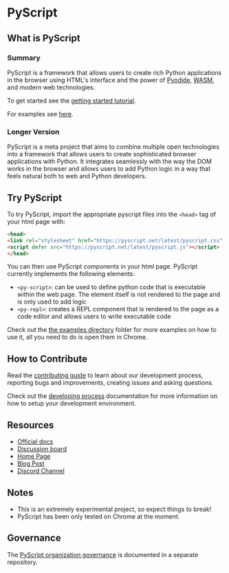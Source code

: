 # PyScript

## What is PyScript

### Summary

PyScript is a framework that allows users to create rich Python applications in the browser using HTML's interface and the power of [Pyodide](https://pyodide.org/en/stable/), [WASM](https://webassembly.org/), and modern web technologies.

To get started see the [getting started tutorial](docs/tutorials/getting-started.md).

For examples see [here](examples).

### Longer Version
PyScript is a meta project that aims to combine multiple open technologies into a framework that allows users to create sophisticated browser applications with Python. It integrates seamlessly with the way the DOM works in the browser and allows users to add Python logic in a way that feels natural both to web and Python developers.

## Try PyScript

To try PyScript, import the appropriate pyscript files into the ```<head>``` tag of your html page with:
```html
<head>
<link rel="stylesheet" href="https://pyscript.net/latest/pyscript.css" />
<script defer src="https://pyscript.net/latest/pyscript.js"></script>
</head>
```
You can then use PyScript components in your html page. PyScript currently implements the following elements:

* `<py-script>`: can be used to define python code that is executable within the web page. The element itself is not rendered to the page and is only used to add logic
* `<py-repl>`: creates a REPL component that is rendered to the page as a code editor and allows users to write executable code

Check out the [the examples directory](examples) folder for more examples on how to use it, all you need to do is open them in Chrome.

## How to Contribute

Read the [contributing guide](CONTRIBUTING.md) to learn about our development process, reporting bugs and improvements, creating issues and asking questions.

Check out the [developing process](https://docs.pyscript.net/latest/development/developing.html)  documentation for more information on how to setup your development environment.

## Resources

* [Official docs](https://docs.pyscript.net)
* [Discussion board](https://community.anaconda.cloud/c/tech-topics/pyscript)
* [Home Page](https://pyscript.net/)
* [Blog Post](https://engineering.anaconda.com/2022/04/welcome-pyscript.html)
* [Discord Channel](https://discord.gg/BYB2kvyFwm)

## Notes

* This is an extremely experimental project, so expect things to break!
* PyScript has been only tested on Chrome at the moment.

## Governance

The [PyScript organization governance](https://github.com/pyscript/governance) is documented in a separate repository.
